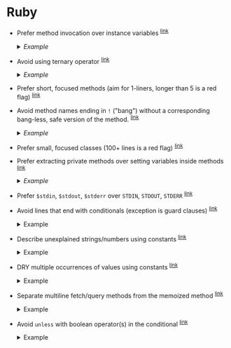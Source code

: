 # Ruby

- <a name="prefer-method-invocation"></a>
  Prefer method invocation over instance variables
  <sup>[link](#prefer-method-invocation)</sup>

  <details>
    <summary><em>Example</em></summary>

    ```ruby
    ## Bad
    class MarkRecipe
      def initialize(recipe)
        @recipe = recipe
      end

      def run
        @recipe.mark
      end
    end

    ## Good
    class MarkRecipe
      def initialize(recipe)
        @recipe = recipe
      end

      def run
        recipe.mark
      end

      private

        attr_reader :recipe
    end

    ## Also acceptable
    class Image
      def initialize(placeholder: false)
        @placeholder = placeholder
      end

      def render
        if placeholder?
          # ...
        end
      end

      private

        def placeholder?
          !!@placeholder
        end
    end

    ## Also acceptable
    class Pager
      def initialize
        @current_page = 1
      end

      def run
        while continue?
          # ...
          go_to_next_page
        end
      end

      private

        attr_reader :current_page

        def go_to_next_page
          @current_page += 1
        end
    end
    ```
  </details>

- <a name="avoid-using-ternary"></a>
  Avoid using ternary operator
  <sup>[link](#avoid-using-ternary)</sup>

  <details>
    <summary><em>Example</em></summary>

    ```ruby
    ## Bad
    published? ? published_message : standard_message

    ## Good
    if published?
      published_message
    else
      standard_message
    end
    ```
  </details>

- <a name="prefer-short-methods"></a>
  Prefer short, focused methods (aim for 1-liners, longer than 5 is a red flag)
  <sup>[link](#prefer-short-methods)</sup>

- <a name="avoid-bang-methods"></a>
  Avoid method names ending in `!` ("bang") without a corresponding bang-less, safe version of the method.
  <sup>[link](#avoid-bang-methods)</sup>

  <details>
    <summary><em>Example</em></summary>

    ```ruby
    ## Bad
    def method!
      # dangerous operation, without any safe version (prima-donna)
    end

    ## Good
    def method
      # dangerous operation, without any safe version
    end

    ## Good
    def method
      # safe version
      # It’s conventional to define the non-bang method in terms of the bang one, i.e.
      dup.method!
    end

    def method!
      # dangerous operation, with a safe version
    end
    ```
  </details>

- <a name="prefer-small-classes"></a>
  Prefer small, focused classes (100+ lines is a red flag)
  <sup>[link](#prefer-small-classes)</sup>

- <a name="prefer-extracting-private"></a>
  Prefer extracting private methods over setting variables inside methods
  <sup>[link](#prefer-extracting-private)</sup>

  <details>
    <summary><em>Example</em></summary>

    ```ruby
    ## Bad
    def method
      var_1 = # ...
      var_2 = # ...
      var_3 = # ...
      var_1 + var_2 + var_3
    end

    ## Good
    def method
      var_1 + var_2 + var_3
    end

      private

      def var_1
        # ...
      end

      def var_2
        # ...
      end

      def var_3
        # ...
      end
    ```
  </details>

- <a name="prefer-dollars"></a>
  Prefer `$stdin`, `$stdout`, `$stderr` over `STDIN`, `STDOUT`, `STDERR`
  <sup>[link](#prefer-dollars)</sup>

- <a name="avoid-trailing-conditional"></a>
  Avoid lines that end with conditionals (exception is guard clauses)
  <sup>[link](#avoid-trailing-conditional)</sup>

  <details>
    <summary>Example</summary>

    ```ruby
    ## Bad
    mark_related_items(:spam) if spam_detected?

    ## Good
    if spam_detected?
      mark_related_items(:spam)
    end

    ## OK for guard clauses, separate by space
    def approve
      return if approved?
      return if unapprovable?

      update(approved: true)
    end
    ```
  </details>

- <a name="explanatory-constants"></a>
  Describe unexplained strings/numbers using constants
  <sup>[link](#explanatory-constants)</sup>

  <details>
    <summary>Example</summary>

    ```ruby
    ## Bad
    def params
      { gak: "UA-4235" }
    end

    ## Good
    def params
      { gak: GOOGLE_ANALYTICS_KEY }
    end

    ## OK - string explained by hash key
    def params
      { google_analytics_key: "UA-4235" }
    end
    ```
  </details>

- <a name="dry-constants"></a>
  DRY multiple occurrences of values using constants
  <sup>[link](#dry-constants)</sup>

  <details>
    <summary>Example</summary>

    ```ruby
    ## Bad
    class Logger
      def log_params
        { google_analytics_key: "UA-4235" }
      end
    end

    class Tracker
      def config
        { google_analytics_key: "UA-4235" }
      end
    end

    ## Good
    class Logger
      def log_params
        { google_analytics_key: GoogleAnalytics::KEY }
      end
    end

    class Tracker
      def config
        { google_analytics_key: GoogleAnalytics::KEY }
      end
    end
    ```
  </details>

- <a name="separate-multiline-fetch-method"></a>
  Separate multiline fetch/query methods from the memoized method
  <sup>[link](#separate-multiline-fetch-method)</sup>

  <details>
    <summary>Example</summary>

    ```ruby
    ## Bad
    def pizza_recipes
      @_pizza_recipes ||= Recipe.
        published.
        in_current_language.
        where("title LIKE ?", "%pizza%")
    end

    ## Good
    def pizza_recipes
      @_pizza_recipes ||= fetch_pizza_recipes
    end

    def fetch_pizza_recipes
      Recipe.
        published.
        in_current_language.
        where("title LIKE ?", "%pizza%")
    end
    ```
  </details>

- <a name="avoid-unless-with-operator"></a>
  Avoid `unless` with boolean operator(s) in the conditional
  <sup>[link](#avoid-unless-with-operator)</sup>

  <details>
    <summary>Example</summary>

    ```ruby
    ## Bad
    unless client_id.present? && client_secret.present?
      raise "Missing credentials for OauthApplication #{name}."
    end

    ## Good - flip to if
    if client_id.blank? || client_secret.blank?
      raise "Missing credentials for OauthApplication #{name}."
    end

    ## Good - extract method
    if missing_credentials?
      raise "Missing credentials for OauthApplication #{name}."
    end

    def missing_credentials?
      client_id.blank? || client_secret.blank?
    end
    ```
  </details>
